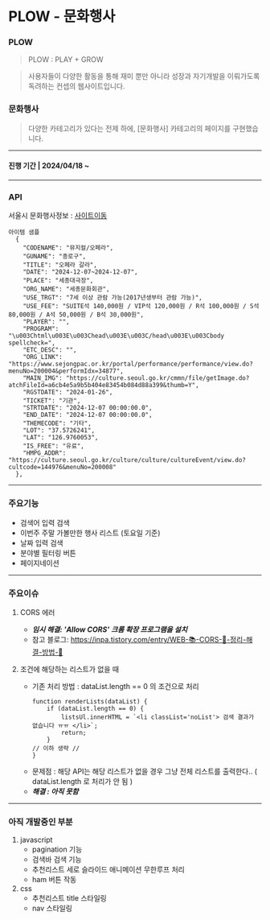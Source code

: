 # PLOW - 문화행사

### PLOW 
> PLOW : PLAY + GROW

> 사용자들이 다양한 활동을 통해 재미 뿐만 아니라 성장과 자기개발을 이뤄가도록 독려하는 컨셉의 웹사이트입니다.

### 문화행사
> 다양한 카테고리가 있다는 전제 하에, [문화행사] 카테고리의 페이지를 구현했습니다.

-----
#### 진행 기간 | 2024/04/18 ~
-----
### API
 서울시 문화행사정보 : [사이트이동](https://data.seoul.go.kr/dataList/OA-15486/S/1/datasetView.do)

    아이템 샘플
      {
        "CODENAME": "뮤지컬/오페라",
        "GUNAME": "종로구",
        "TITLE": "오페라 갈라",
        "DATE": "2024-12-07~2024-12-07",
        "PLACE": "세종대극장",
        "ORG_NAME": "세종문화회관",
        "USE_TRGT": "7세 이상 관람 가능(2017년생부터 관람 가능)",
        "USE_FEE": "SUITE석 140,000원 / VIP석 120,000원 / R석 100,000원 / S석 80,000원 / A석 50,000원 / B석 30,000원",
        "PLAYER": "",
        "PROGRAM": "\u003Chtml\u003E\u003Chead\u003E\u003C/head\u003E\u003Cbody spellcheck=",
        "ETC_DESC": "",
        "ORG_LINK": "https://www.sejongpac.or.kr/portal/performance/performance/view.do?menuNo=200004&performIdx=34877",
        "MAIN_IMG": "https://culture.seoul.go.kr/cmmn/file/getImage.do?atchFileId=a6cb4e5a9b5b404e83454b084d88a399&thumb=Y",
        "RGSTDATE": "2024-01-26",
        "TICKET": "기관",
        "STRTDATE": "2024-12-07 00:00:00.0",
        "END_DATE": "2024-12-07 00:00:00.0",
        "THEMECODE": "기타",
        "LOT": "37.5726241",
        "LAT": "126.9760053",
        "IS_FREE": "유료",
        "HMPG_ADDR": "https://culture.seoul.go.kr/culture/culture/cultureEvent/view.do?cultcode=144976&menuNo=200008"
      },
----
### 주요기능

* 검색어 입력 검색
* 이번주 주말 가볼만한 행사 리스트 (토요일 기준)
* 날짜 입력 검색
* 분야별 필터링 버튼
* 페이지네이션
-----

### 주요이슈
1. CORS 에러
    * ___임시 해결: 'Allow CORS' 크롬 확장  프로그램을 설치___
    * 참고 블로그: https://inpa.tistory.com/entry/WEB-📚-CORS-💯-정리-해결-방법-👏 
    
2. 조건에 해당하는 리스트가 없을 때
    * 기존 처리 방법 :  dataList.length == 0 의 조건으로 처리
        ```
        function renderLists(dataList) {
            if (dataList.length == 0) {
                listsUl.innerHTML = `<li classList='noList'> 검색 결과가 없습니다 ㅠㅠ </li>`;
                return;
            }
        // 이하 생략 //
        }
        ```
    * 문제점 : 해당 API는 해당 리스트가 없을 경우 그냥 전체 리스트를 출력한다.. ( dataList.length 로 처리가 안 됨 )
    * ___해결 : 아직 못함___

-----

### 아직 개발중인 부분
1. javascript
    * pagination 기능
    * 검색바 검색 기능
    * 추천리스트 세로 슬라이드 애니메이션 무한루프 처리 
    * ham 버튼 작동
2. css
    * 추천리스트 title 스타일링
    * nav 스타일링